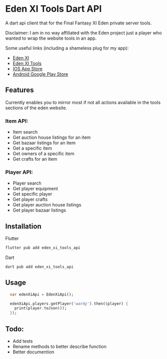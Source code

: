 # Eden XI Tools Dart API
A dart api client that for the Final Fantasy XI Eden private server tools. 

Disclaimer: I am in no way affiliated with the Eden project just a player who wanted to wrap the website tools in an app.

Some useful links (including a shameless plug for my app):
- [Eden XI](https://edenxi.com/)
- [Eden XI Tools](https://edenxi.com/tools)
- [IOS App Store](https://apps.apple.com/gb/app/eden-tools-xi/id1606623676)
- [Android Google Play Store](https://play.google.com/store/apps/details?id=com.kimward.eden_xi_tools)
## Features

Currently enables you to mirror most if not all actions available in the tools sections of the eden website.

### Item API:
- Item search
- Get auction house listings for an item
- Get bazaar listings for an item
- Get a specific item
- Get owners of a specific item
- Get crafts for an item

### Player API:
- Player search
- Get player equipment
- Get specific player
- Get player crafts
- Get player auction house listings
- Get player bazaar listings

## Installation
Flutter
``` bash
flutter pub add eden_xi_tools_api
```

Dart
``` bash
dart pub add eden_xi_tools_api
```

## Usage

```dart
  var edenXiApi = EdenXiApi();

  edenXiApi.players.getPlayer('wardy').then((player) {
    print(player.toJson());
  });
```

## Todo:
- Add tests
- Rename methods to better describe function
- Better documention
